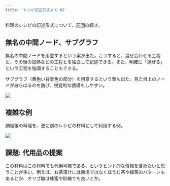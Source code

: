 ```yaml
---
title: 'レシピ記述形式メモ #2'
---
```

料理のレシピの記述形式について、[前回](https://r7kamura.com/articles/2022-05-13-mermaid-recipe-memo)の続き。

無名の中間ノード、サブグラフ
--------------

無名の中間ノードを用意するという案が出た。こうすると、混ぜ合わせる工程と、その後の加熱などの工程とを独立して記述できる。また、明確に「混ぜる」という工程を強調することもできる。

サブグラフ（黄色い背景色の部分）を用意するという案も出た。見た目上のノードが散らばるのを防げ、視覚的な誘導もしやすい。

![](https://lh5.googleusercontent.com/mMUKn0jnjEiq1mQxdRCtdVloZQ4e1jbxwyZtsX8YySUknbcPJ8RNjU-F8Vb3sc1PukpmZlu_b8YhNKOIV3gpWAXk_IIp3RuS8YSGYOtId6i3GLEbqCoF5ECQbi8QZcSJRtNXJT4IZaU-62yvMw)

複雑な例
----

調理後の料理を、更に別のレシピの材料として利用する例。

![](https://lh3.googleusercontent.com/uiNnYBv3plAQuxe0qum1khHscBbEpf6Pigc-iABEQgBRN-LnUfXyk6VTzGh6BmYEy3DUdn2w9pB7yizUv-rUTPVgf2h9h73_I7vsNNnYvMkhvSMiWSEgnzHmTiBapyZ9YH8RyWTEIYuuDCJyAQ)

課題: 代用品の提案
----------

この材料はこの材料でも代用可能である、というヒント的な情報を含めたいと思うことが多い。例えば、お茶漬けには熱湯ではなくほうじ茶や緑茶のパターンもあるとか、オリゴ糖は蜂蜜や砂糖でも良いとか。

